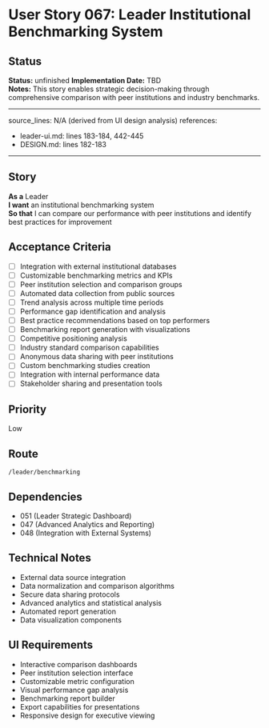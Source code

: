 # User Story 067: Leader Institutional Benchmarking System

## Status
**Status:** unfinished
**Implementation Date:** TBD  
**Notes:** This story enables strategic decision-making through comprehensive comparison with peer institutions and industry benchmarks.

---
source_lines: N/A (derived from UI design analysis)
references:
  - leader-ui.md: lines 183-184, 442-445
  - DESIGN.md: lines 182-183
---

## Story
**As a** Leader  
**I want** an institutional benchmarking system  
**So that** I can compare our performance with peer institutions and identify best practices for improvement

## Acceptance Criteria
- [ ] Integration with external institutional databases
- [ ] Customizable benchmarking metrics and KPIs
- [ ] Peer institution selection and comparison groups
- [ ] Automated data collection from public sources
- [ ] Trend analysis across multiple time periods
- [ ] Performance gap identification and analysis
- [ ] Best practice recommendations based on top performers
- [ ] Benchmarking report generation with visualizations
- [ ] Competitive positioning analysis
- [ ] Industry standard comparison capabilities
- [ ] Anonymous data sharing with peer institutions
- [ ] Custom benchmarking studies creation
- [ ] Integration with internal performance data
- [ ] Stakeholder sharing and presentation tools

## Priority
Low

## Route
`/leader/benchmarking`

## Dependencies
- 051 (Leader Strategic Dashboard)
- 047 (Advanced Analytics and Reporting)
- 048 (Integration with External Systems)

## Technical Notes
- External data source integration
- Data normalization and comparison algorithms
- Secure data sharing protocols
- Advanced analytics and statistical analysis
- Automated report generation
- Data visualization components

## UI Requirements
- Interactive comparison dashboards
- Peer institution selection interface
- Customizable metric configuration
- Visual performance gap analysis
- Benchmarking report builder
- Export capabilities for presentations
- Responsive design for executive viewing
